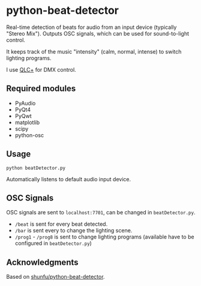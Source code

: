 # python-beat-detector

Real-time detection of beats for audio from an input device (typically "Stereo Mix"). Outputs OSC signals, which can be
used for sound-to-light control.

It keeps track of the music "intensity" (calm, normal, intense) to switch lighting programs.

I use [QLC+](https://github.com/mcallegari/qlcplus) for DMX control.

## Required modules

- PyAudio
- PyQt4
- PyQwt
- matplotlib
- scipy
- python-osc

## Usage

`python beatDetector.py`

Automatically listens to default audio input device.

## OSC Signals

OSC signals are sent to `localhost:7701`, can be changed in `beatDetector.py`.

- `/beat` is sent for every beat detected.
- `/bar` is sent every to change the lighting scene.
- `/prog1` - `/prog8` is sent to change lighting programs (available have to be configured in `beatDetector.py`)

## Acknowledgments

Based on [shunfu/python-beat-detector](https://github.com/shunfu/python-beat-detector).